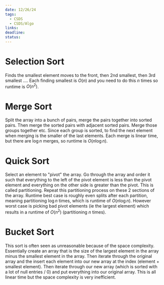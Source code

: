 ```yaml
---
date: 12/26/24
tags:
  - CSDS
  - CSDS/Algo
links: 
deadline: 
status:
---
```

# Selection Sort
Finds the smallest element moves to the front, then 2nd smallest, then 3rd smallest .... Each finding smallest is $O(n)$ and you need to do this $n$ times so runtime is $O(n^2)$.
# Merge Sort
Split the array into a bunch of pairs, merge the pairs together into sorted pairs. Then merge the sorted pairs with adjacent sorted pairs. Merge those groups together etc. Since each group is sorted, to find the next element when merging is the smaller of the last elements. Each merge is linear time, but there are $\log n$ merges, so runtime is $O(n\log n)$.
# Quick Sort
Select an element to "pivot" the array. Go through the array and order it such that everything to the left of the pivot element is less than the pivot element and everything on the other side is greater than the pivot. This is called partitioning. Repeat this partitioning process on these 2 sections of the array. Runtime best case is roughly even splits after each partition, meaning partitioning $\log n$ times, which is runtime of $O(n\log n)$. However worst case is picking bad pivot elements (ie the largest element) which results in a runtime of $O(n^2)$ (partitioning $n$ times).
# Bucket Sort
This sort is often seen as unreasonable because of the space complexity. Essentially create an array that is the size of the largest element in the array minus the smallest element in the array. Then iterate through the original array and the insert each element into our new array at the index (element + smallest element). Then iterate through our new array (which is sorted  with a lot of null entries / 0) and put everything into our original array. This is all linear time but the space complexity is very inefficient. 